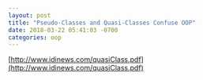 ```yaml
---
layout: post
title: "Pseudo-Classes and Quasi-Classes Confuse OOP"
date: 2018-03-22 05:41:03 -0700
categories: oop
---
```

[http://www.idinews.com/quasiClass.pdf](http://www.idinews.com/quasiClass.pdf)
